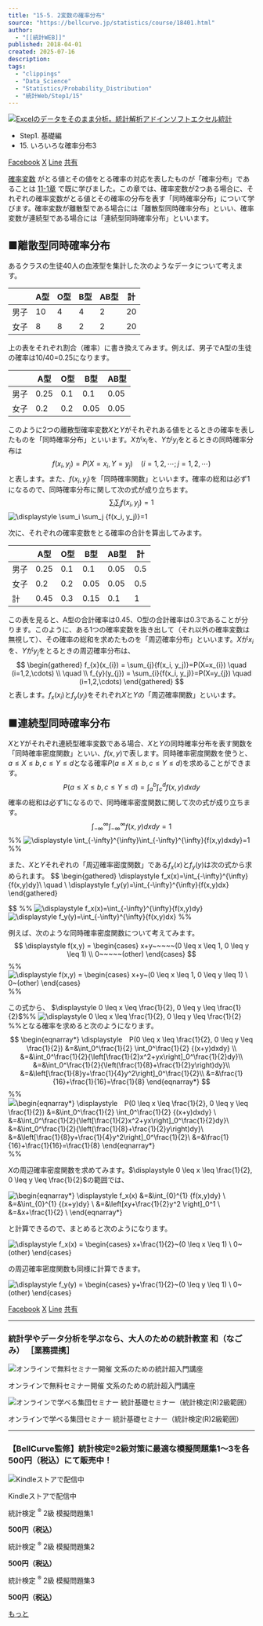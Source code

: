 ```yaml
---
title: "15-5. 2変数の確率分布"
source: "https://bellcurve.jp/statistics/course/18401.html"
author:
  - "[[統計WEB]]"
published: 2018-04-01
created: 2025-07-16
description: 
tags:
  - "clippings"
  - "Data_Science"
  - "Statistics/Probability_Distribution"
  - "統計Web/Step1/15"
---
```

[![Excelのデータをそのまま分析。統計解析アドインソフトエクセル統計](https://bellcurve.jp/statistics/wp-content/uploads/2024/09/statistics03-b_ver3.png "Excelのデータをそのまま分析。統計解析アドインソフトエクセル統計")](https://bellcurve.jp/ex/)

- Step1. 基礎編
- 15\. いろいろな確率分布3

[Facebook](https://bellcurve.jp/#facebook "Facebook") [X](https://bellcurve.jp/#x "X") [Line](https://bellcurve.jp/#line "Line") [共有](https://www.addtoany.com/share#url=https%3A%2F%2Fbellcurve.jp%2Fstatistics%2Fcourse%2F18401.html&title=15-5.%202%E5%A4%89%E6%95%B0%E3%81%AE%E7%A2%BA%E7%8E%87%E5%88%86%E5%B8%83)

[確率変数](https://bellcurve.jp/statistics/glossary/807.html) がとる値とその値をとる確率の対応を表したものが「確率分布」であることは [11-1章](https://bellcurve.jp/statistics/course/6596.html) で既に学びました。この章では、確率変数が2つある場合に、それぞれの確率変数がとる値とその確率の分布を表す「同時確率分布」について学びます。確率変数が離散型である場合には「離散型同時確率分布」といい、確率変数が連続型である場合には「連続型同時確率分布」といいます。

## ■離散型同時確率分布

あるクラスの生徒40人の血液型を集計した次のようなデータについて考えます。

|  | A型 | O型 | B型 | AB型 | 計 |
| --- | --- | --- | --- | --- | --- |
| 男子 | 10 | 4 | 4 | 2 | 20 |
| 女子 | 8 | 8 | 2 | 2 | 20 |

上の表をそれぞれ割合（確率）に書き換えてみます。例えば、男子でA型の生徒の確率は10/40=0.25になります。

|  | A型 | O型 | B型 | AB型 |
| --- | --- | --- | --- | --- |
| 男子 | 0.25 | 0.1 | 0.1 | 0.05 |
| 女子 | 0.2 | 0.2 | 0.05 | 0.05 |

このように2つの離散型確率変数$X$と$Y$がそれぞれある値をとるときの確率を表したものを「同時確率分布」といいます。$X$が$x_{i}$を、$Y$が$y_{i}$をとるときの同時確率分布は
$$
f(x_{i}, y_{j}) = P(X=x_{i}, Y=y_{j}) \quad (i=1,2,\cdots ; j=1,2,\cdots)
$$
と表します。また、$f(x_{i}, y_{j})$を「同時確率関数」といいます。確率の総和は必ず1になるので、同時確率分布に関して次の式が成り立ちます。
$$
\displaystyle \sum_i \sum_j {f(x_i, y_j)}=1
$$
![ \displaystyle \sum_i \sum_j {f(x_i, y_j)}=1 ](https://bellcurve.jp/statistics/wp-content/ql-cache/quicklatex.com-d99d840c19c78955536163935360cac0_l3.svg "Rendered by QuickLaTeX.com")

次に、それぞれの確率変数をとる確率の合計を算出してみます。

|  | A型 | O型 | B型 | AB型 | 計 |
| --- | --- | --- | --- | --- | --- |
| 男子 | 0.25 | 0.1 | 0.1 | 0.05 | 0.5 |
| 女子 | 0.2 | 0.2 | 0.05 | 0.05 | 0.5 |
| 計 | 0.45 | 0.3 | 0.15 | 0.1 | 1 |

この表を見ると、A型の合計確率は0.45、O型の合計確率は0.3であることが分ります。このように、ある1つの確率変数を抜き出して（それ以外の確率変数は無視して）、その確率の総和を求めたものを「周辺確率分布」といいます。$X$が$x_{i}$を、$Y$が$y_{j}$をとるときの周辺確率分布は、
$$
\begin{gathered}
f_{x}(x_{i}) = \sum_{j}{f(x_i, y_j)}=P(X=x_{i}) \quad (i=1,2,\cdots) \\
\quad \\
f_{y}(y_{j}) = \sum_{i}{f(x_i, y_j)}=P(X=y_{j}) \quad (i=1,2,\cdots)
\end{gathered}
$$
と表します。$f_{x}(x_{i})$と$f_{y}(y_{j})$をそれぞれ$X$と$Y$の「周辺確率関数」といいます。

## ■連続型同時確率分布

$X$と$Y$がそれぞれ連続型確率変数である場合、$X$と$Y$の同時確率分布を表す関数を「同時確率密度関数」といい、$f(x,y)$で表します。同時確率密度関数を使うと、$a \le X \le b, c \le Y \le d$となる確率$P(a \le X \le b, c \le Y \le d)$を求めることができます。
$$
P(a \le X \le b, c \le Y \le d) = \int_{a}^{b}\int_{c}^{d}f(x,y)dxdy
$$
確率の総和は必ず1になるので、同時確率密度関数に関して次の式が成り立ちます。
$$
\int_{-\infty}^{\infty}\int_{-\infty}^{\infty}f(x,y)dxdy=1
$$
%% ![ \displaystyle \int_{-\infty}^{\infty}\int_{-\infty}^{\infty}{f(x,y)dxdy}=1 ](https://bellcurve.jp/statistics/wp-content/ql-cache/quicklatex.com-6a0b6fce24ba81f5667d7d9c0fa4ab7f_l3.svg "Rendered by QuickLaTeX.com") %%

また、$X$と$Y$それぞれの「周辺確率密度関数」である$f_{x}(x)$と$f_{y}(y)$は次の式から求められます。
$$
\begin{gathered}
\displaystyle f_x(x)=\int_{-\infty}^{\infty}{f(x,y)dy}\\
\quad \\
\displaystyle f_y(y)=\int_{-\infty}^{\infty}{f(x,y)dx}
\end{gathered}

$$
%% ![ \displaystyle f_x(x)=\int_{-\infty}^{\infty}{f(x,y)dy} ](https://bellcurve.jp/statistics/wp-content/ql-cache/quicklatex.com-a5b9759d3ba49e7b4fa4a326b43a5c0e_l3.svg "Rendered by QuickLaTeX.com") ![ \displaystyle f_y(y)=\int_{-\infty}^{\infty}{f(x,y)dx} ](https://bellcurve.jp/statistics/wp-content/ql-cache/quicklatex.com-d053929d2738e05e4e11bb8f94df9173_l3.svg "Rendered by QuickLaTeX.com") %%

例えば、次のような同時確率密度関数について考えてみます。
$$
\displaystyle f(x,y) =  \begin{cases} x+y~~~~~(0 \leq x \leq 1, 0 \leq y \leq 1) \\    0~~~~~(other) \end{cases}
$$
%% ![ \displaystyle f(x,y) =  \begin{cases} x+y~~~~~(0 \leq x \leq 1, 0 \leq y \leq 1) \\    0~~~~~(other) \end{cases} ](https://bellcurve.jp/statistics/wp-content/ql-cache/quicklatex.com-6f9ba44657d3cd7ade5822962ec618f6_l3.svg "Rendered by QuickLaTeX.com") %%

この式から、 $\displaystyle 0 \leq x \leq \frac{1}{2}, 0 \leq y \leq \frac{1}{2}$%% ![\displaystyle 0 \leq x \leq \frac{1}{2}, 0 \leq y \leq \frac{1}{2}](https://bellcurve.jp/statistics/wp-content/ql-cache/quicklatex.com-bc289d59c5260cb8e9b00a6f64fbb9b3_l3.svg "Rendered by QuickLaTeX.com")  %%となる確率を求めると次のようになります。
$$
\begin{eqnarray*} \displaystyle　P(0 \leq x \leq \frac{1}{2}, 0 \leq y \leq \frac{1}{2}) &=&\int_0^\frac{1}{2} \int_0^\frac{1}{2} {(x+y)dxdy} \\ &=&\int_0^\frac{1}{2}{\left[\frac{1}{2}x^2+yx\right]_0^\frac{1}{2}dy}\\ &=&\int_0^\frac{1}{2}{\left(\frac{1}{8}+\frac{1}{2}y\right)dy}\\ &=&\left[\frac{1}{8}y+\frac{1}{4}y^2\right]_0^\frac{1}{2}\\ &=&\frac{1}{16}+\frac{1}{16}=\frac{1}{8} \end{eqnarray*}
$$
%% ![ \begin{eqnarray*} \displaystyle　P(0 \leq x \leq \frac{1}{2}, 0 \leq y \leq \frac{1}{2}) &=&\int_0^\frac{1}{2} \int_0^\frac{1}{2} {(x+y)dxdy} \\ &=&\int_0^\frac{1}{2}{\left[\frac{1}{2}x^2+yx\right]_0^\frac{1}{2}dy}\\ &=&\int_0^\frac{1}{2}{\left(\frac{1}{8}+\frac{1}{2}y\right)dy}\\ &=&\left[\frac{1}{8}y+\frac{1}{4}y^2\right]_0^\frac{1}{2}\\ &=&\frac{1}{16}+\frac{1}{16}=\frac{1}{8} \end{eqnarray*} ](https://bellcurve.jp/statistics/wp-content/ql-cache/quicklatex.com-c0d7ea4318f70df22bae8c4337909b28_l3.svg "Rendered by QuickLaTeX.com") %%

$X$の周辺確率密度関数を求めてみます。$\displaystyle 0 \leq x \leq \frac{1}{2}, 0 \leq y \leq \frac{1}{2}$の範囲では、

![ \begin{eqnarray*} \displaystyle f_x(x)  &=&\int_{0}^{1} {f(x,y)dy} \\ &=&\int_{0}^{1} {(x+y)dy} \\ &=&\left[xy+\frac{1}{2}y^2 \right]_0^1 \\ &=&x+\frac{1}{2} \\ \end{eqnarray*} ](https://bellcurve.jp/statistics/wp-content/ql-cache/quicklatex.com-39f71becfcd59b11f070b2123805ad70_l3.svg "Rendered by QuickLaTeX.com")

と計算できるので、まとめると次のようになります。

![ \displaystyle f_x(x)  =  \begin{cases} x+\frac{1}{2}~~~~~(0 \leq x \leq 1) \\    0~~~~~(other) \end{cases} ](https://bellcurve.jp/statistics/wp-content/ql-cache/quicklatex.com-7b944e1bbc457259ebfdf0292e47672e_l3.svg "Rendered by QuickLaTeX.com")

の周辺確率密度関数も同様に計算できます。

![ \displaystyle f_y(y)  =  \begin{cases} y+\frac{1}{2}~~~~~(0 \leq y \leq 1) \\    0~~~~~(other) \end{cases} ](https://bellcurve.jp/statistics/wp-content/ql-cache/quicklatex.com-29a7c15e07cd80e467b1969184b16c47_l3.svg "Rendered by QuickLaTeX.com")

[Facebook](https://bellcurve.jp/#facebook "Facebook") [X](https://bellcurve.jp/#x "X") [Line](https://bellcurve.jp/#line "Line") [共有](https://www.addtoany.com/share#url=https%3A%2F%2Fbellcurve.jp%2Fstatistics%2Fcourse%2F18401.html&title=15-5.%202%E5%A4%89%E6%95%B0%E3%81%AE%E7%A2%BA%E7%8E%87%E5%88%86%E5%B8%83)

---

### 統計学やデータ分析を学ぶなら、大人のための統計教室 和（なごみ） ［業務提携］

![オンラインで無料セミナー開催 文系のための統計超入門講座](https://bellcurve.jp/statistics/wp-content/uploads/2025/05/toukeicyounyumon.png)

オンラインで無料セミナー開催 文系のための統計超入門講座

![オンラインで学べる集団セミナー 統計基礎セミナー（統計検定(R)2級範囲）](https://bellcurve.jp/statistics/wp-content/uploads/2025/05/toukeikiso.png)

オンラインで学べる集団セミナー 統計基礎セミナー（統計検定(R)2級範囲）

---

### 【BellCurve監修】統計検定®2級対策に最適な模擬問題集1～3を各500円（税込）にて販売中！

![Kindleストアで配信中](https://bellcurve.jp/statistics/wp-content/uploads/2018/07/bnr_kindle.png)

Kindleストアで配信中

統計検定 <sup>®</sup> 2級 模擬問題集1

**500円（税込）**  

統計検定 <sup>®</sup> 2級 模擬問題集2

**500円（税込）**  

統計検定 <sup>®</sup> 2級 模擬問題集3

**500円（税込）**  

[もっと](https://bellcurve.jp/statistics/course/#addtoany "すべてを表示")